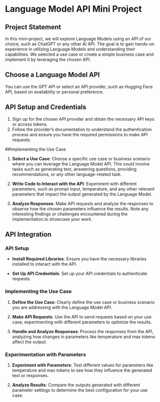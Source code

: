 # Language Model API Mini Project

## Project Statement

In this mini-project, we will explore Language Models using an API of our choice, such as ChatGPT or any other AI API. The goal is to gain hands-on experience in utilizing Language Models and understanding their capabilities. We selected a use case or create a simple business case and implement it by leveraging the chosen API.

## Choose a Language Model API

You can use the GPT API or select an API provider, such as Hugging Face API, based on availability or personal preference.

## API Setup and Credentials

1. Sign up for the chosen API provider and obtain the necessary API keys or access tokens.
2. Follow the provider’s documentation to understand the authentication process and ensure you have the required permissions to make API requests.

##Implementing the Use Case

1. **Select a Use Case**: Choose a specific use case or business scenario where you can leverage the Language Model API. This could involve tasks such as generating text, answering questions, providing recommendations, or any other language-related task.

2. **Write Code to Interact with the API**: Experiment with different parameters, such as prompt input, temperature, and any other relevant parameters that impact the output generated by the Language Model.

3. **Analyze Responses**: Make API requests and analyze the responses to observe how the chosen parameters influence the results. Note any interesting findings or challenges encountered during the implementation.to showcase your work.

## API Integration

### API Setup

- **Install Required Libraries**: Ensure you have the necessary libraries installed to interact with the API.

- **Set Up API Credentials**: Set up your API credentials to authenticate requests.

### Implementing the Use Case

1. **Define the Use Case**: Clearly define the use case or business scenario you are addressing with the Language Model API.

2. **Make API Requests**: Use the API to send requests based on your use case, experimenting with different parameters to optimize the results.

3. **Handle and Analyze Responses**: Process the responses from the API, analyzing how changes in parameters like temperature and max tokens affect the output.

### Experimentation with Parameters

1. **Experiment with Parameters**: Test different values for parameters like temperature and max tokens to see how they influence the generated text or responses.

2. **Analyze Results**: Compare the outputs generated with different parameter settings to determine the best configuration for your use case.
